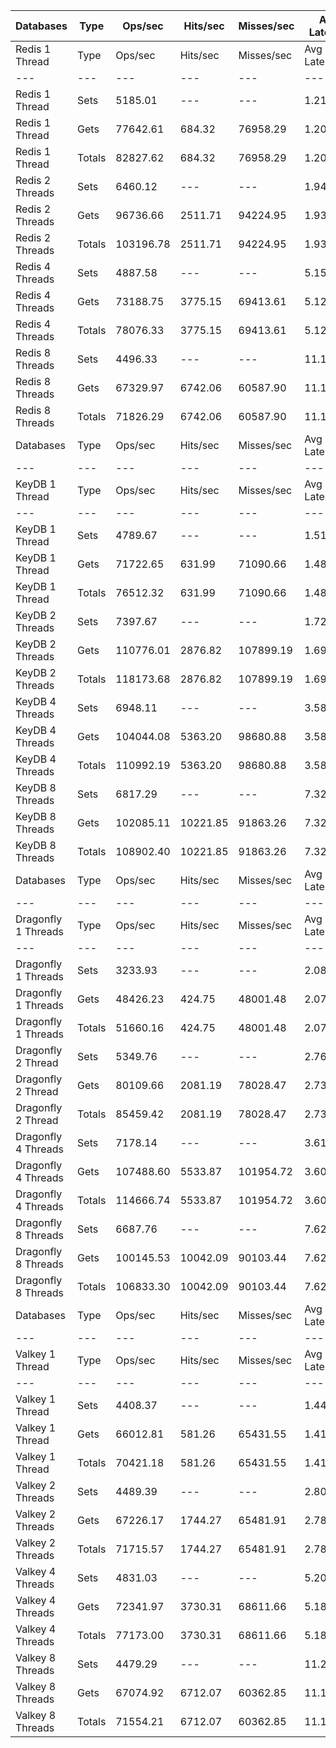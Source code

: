 | Databases | Type | Ops/sec | Hits/sec | Misses/sec | Avg Latency | p50 Latency | p99 Latency | p99.9 Latency | KB/sec |
| --- | --- | --- | --- | --- | --- | --- | --- | --- | --- |
| Redis 1 Thread | Type | Ops/sec | Hits/sec | Misses/sec | Avg Latency | p50 Latency | p99 Latency | p99.9 Latency | KB/sec |
| --- | --- | --- | --- | --- | --- | --- | --- | --- | --- |
Redis 1 Thread | Sets | 5185.01 | --- | --- | 1.21042 | 1.22300 | 2.27100 | 5.69500 | 2834.74 |
Redis 1 Thread | Gets | 77642.61 | 684.32 | 76958.29 | 1.20684 | 1.21500 | 2.25500 | 5.34300 | 3365.03 |
Redis 1 Thread | Totals | 82827.62 | 684.32 | 76958.29 | 1.20706 | 1.21500 | 2.27100 | 5.34300 | 6199.77 |
Redis 2 Threads | Sets | 6460.12 | --- | --- | 1.94046 | 1.91100 | 2.70300 | 9.27900 | 3531.88 |
Redis 2 Threads | Gets | 96736.66 | 2511.71 | 94224.95 | 1.93795 | 1.91900 | 2.67100 | 9.72700 | 5027.00 |
Redis 2 Threads | Totals | 103196.78 | 2511.71 | 94224.95 | 1.93811 | 1.91900 | 2.67100 | 9.72700 | 8558.88 |
Redis 4 Threads | Sets | 4887.58 | --- | --- | 5.15507 | 5.08700 | 9.59900 | 17.91900 | 2672.14 |
Redis 4 Threads | Gets | 73188.75 | 3775.15 | 69413.61 | 5.12680 | 5.05500 | 9.40700 | 17.27900 | 4746.24 |
Redis 4 Threads | Totals | 78076.33 | 3775.15 | 69413.61 | 5.12857 | 5.05500 | 9.40700 | 17.40700 | 7418.38 |
Redis 8 Threads | Sets | 4496.33 | --- | --- | 11.10264 | 10.87900 | 22.78300 | 45.82300 | 2458.23 |
Redis 8 Threads | Gets | 67329.97 | 6742.06 | 60587.90 | 11.10671 | 10.87900 | 23.80700 | 46.33500 | 6010.44 |
Redis 8 Threads | Totals | 71826.29 | 6742.06 | 60587.90 | 11.10646 | 10.87900 | 23.67900 | 46.33500 | 8468.68 |
| Databases | Type | Ops/sec | Hits/sec | Misses/sec | Avg Latency | p50 Latency | p99 Latency | p99.9 Latency | KB/sec |
| --- | --- | --- | --- | --- | --- | --- | --- | --- | --- |
| KeyDB 1 Thread | Type | Ops/sec | Hits/sec | Misses/sec | Avg Latency | p50 Latency | p99 Latency | p99.9 Latency | KB/sec |
| --- | --- | --- | --- | --- | --- | --- | --- | --- | --- |
KeyDB 1 Thread | Sets | 4789.67 | --- | --- | 1.51551 | 1.46300 | 2.41500 | 10.17500 | 2618.60 |
KeyDB 1 Thread | Gets | 71722.65 | 631.99 | 71090.66 | 1.48471 | 1.46300 | 2.30300 | 6.27100 | 3108.38 |
KeyDB 1 Thread | Totals | 76512.32 | 631.99 | 71090.66 | 1.48664 | 1.46300 | 2.31900 | 6.65500 | 5726.99 |
KeyDB 2 Threads | Sets | 7397.67 | --- | --- | 1.72055 | 1.55100 | 4.89500 | 10.17500 | 4044.46 |
KeyDB 2 Threads | Gets | 110776.01 | 2876.82 | 107899.19 | 1.69387 | 1.55100 | 4.57500 | 10.30300 | 5756.87 |
KeyDB 2 Threads | Totals | 118173.68 | 2876.82 | 107899.19 | 1.69554 | 1.55100 | 4.57500 | 10.30300 | 9801.32 |
KeyDB 4 Threads | Sets | 6948.11 | --- | --- | 3.58819 | 3.42300 | 8.70300 | 17.66300 | 3798.68 |
KeyDB 4 Threads | Gets | 104044.08 | 5363.20 | 98680.88 | 3.58561 | 3.43900 | 8.63900 | 17.53500 | 6745.43 |
KeyDB 4 Threads | Totals | 110992.19 | 5363.20 | 98680.88 | 3.58577 | 3.43900 | 8.63900 | 17.53500 | 10544.11 |
KeyDB 8 Threads | Sets | 6817.29 | --- | --- | 7.32370 | 6.97500 | 18.43100 | 50.94300 | 3727.15 |
KeyDB 8 Threads | Gets | 102085.11 | 10221.85 | 91863.26 | 7.32115 | 6.94300 | 18.68700 | 51.19900 | 9112.77 |
KeyDB 8 Threads | Totals | 108902.40 | 10221.85 | 91863.26 | 7.32131 | 6.94300 | 18.68700 | 51.19900 | 12839.93 |
| Databases | Type | Ops/sec | Hits/sec | Misses/sec | Avg Latency | p50 Latency | p99 Latency | p99.9 Latency | KB/sec |
| --- | --- | --- | --- | --- | --- | --- | --- | --- | --- |
| Dragonfly 1 Threads | Type | Ops/sec | Hits/sec | Misses/sec | Avg Latency | p50 Latency | p99 Latency | p99.9 Latency | KB/sec |
| --- | --- | --- | --- | --- | --- | --- | --- | --- | --- |
Dragonfly 1 Threads | Sets | 3233.93 | --- | --- | 2.08065 | 1.82300 | 4.60700 | 8.57500 | 1768.05 |
Dragonfly 1 Threads | Gets | 48426.23 | 424.75 | 48001.48 | 2.07036 | 1.82300 | 4.57500 | 8.38300 | 2097.75 |
Dragonfly 1 Threads | Totals | 51660.16 | 424.75 | 48001.48 | 2.07100 | 1.82300 | 4.57500 | 8.38300 | 3865.80 |
Dragonfly 2 Thread | Sets | 5349.76 | --- | --- | 2.76956 | 2.68700 | 7.87100 | 16.38300 | 2924.82 |
Dragonfly 2 Thread | Gets | 80109.66 | 2081.19 | 78028.47 | 2.73322 | 2.68700 | 7.45500 | 14.14300 | 4163.57 |
Dragonfly 2 Thread | Totals | 85459.42 | 2081.19 | 78028.47 | 2.73549 | 2.68700 | 7.48700 | 14.46300 | 7088.39 |
Dragonfly 4 Threads | Sets | 7178.14 | --- | --- | 3.61648 | 3.72700 | 9.40700 | 17.53500 | 3924.44 |
Dragonfly 4 Threads | Gets | 107488.60 | 5533.87 | 101954.72 | 3.60046 | 3.71100 | 9.27900 | 17.66300 | 6965.29 |
Dragonfly 4 Threads | Totals | 114666.74 | 5533.87 | 101954.72 | 3.60146 | 3.71100 | 9.27900 | 17.66300 | 10889.73 |
Dragonfly 8 Threads | Sets | 6687.76 | --- | --- | 7.62522 | 7.23100 | 25.34300 | 60.67100 | 3656.34 |
Dragonfly 8 Threads | Gets | 100145.53 | 10042.09 | 90103.44 | 7.62354 | 7.23100 | 25.47100 | 60.15900 | 8946.90 |
Dragonfly 8 Threads | Totals | 106833.30 | 10042.09 | 90103.44 | 7.62364 | 7.23100 | 25.47100 | 60.15900 | 12603.24 |
| Databases | Type | Ops/sec | Hits/sec | Misses/sec | Avg Latency | p50 Latency | p99 Latency | p99.9 Latency | KB/sec |
| --- | --- | --- | --- | --- | --- | --- | --- | --- | --- |
| Valkey 1 Thread | Type | Ops/sec | Hits/sec | Misses/sec | Avg Latency | p50 Latency | p99 Latency | p99.9 Latency | KB/sec |
| --- | --- | --- | --- | --- | --- | --- | --- | --- | --- |
Valkey 1 Thread | Sets | 4408.37 | --- | --- | 1.44097 | 1.43900 | 2.46300 | 8.31900 | 2410.14 |
Valkey 1 Thread | Gets | 66012.81 | 581.26 | 65431.55 | 1.41825 | 1.43900 | 2.31900 | 6.30300 | 2860.71 |
Valkey 1 Thread | Totals | 70421.18 | 581.26 | 65431.55 | 1.41967 | 1.43900 | 2.31900 | 6.59100 | 5270.85 |
Valkey 2 Threads | Sets | 4489.39 | --- | --- | 2.80321 | 2.51100 | 6.94300 | 12.09500 | 2454.44 |
Valkey 2 Threads | Gets | 67226.17 | 1744.27 | 65481.91 | 2.78555 | 2.51100 | 6.71900 | 12.28700 | 3492.85 |
Valkey 2 Threads | Totals | 71715.57 | 1744.27 | 65481.91 | 2.78666 | 2.51100 | 6.71900 | 12.28700 | 5947.29 |
Valkey 4 Threads | Sets | 4831.03 | --- | --- | 5.20221 | 5.15100 | 7.23100 | 20.09500 | 2641.22 |
Valkey 4 Threads | Gets | 72341.97 | 3730.31 | 68611.66 | 5.18069 | 5.15100 | 7.48700 | 19.07100 | 4690.75 |
Valkey 4 Threads | Totals | 77173.00 | 3730.31 | 68611.66 | 5.18204 | 5.15100 | 7.42300 | 19.07100 | 7331.97 |
Valkey 8 Threads | Sets | 4479.29 | --- | --- | 11.21790 | 10.81500 | 27.77500 | 48.63900 | 2448.92 |
Valkey 8 Threads | Gets | 67074.92 | 6712.07 | 60362.85 | 11.14383 | 10.75100 | 27.13500 | 50.43100 | 5985.43 |
Valkey 8 Threads | Totals | 71554.21 | 6712.07 | 60362.85 | 11.14846 | 10.75100 | 27.26300 | 50.43100 | 8434.36 |
